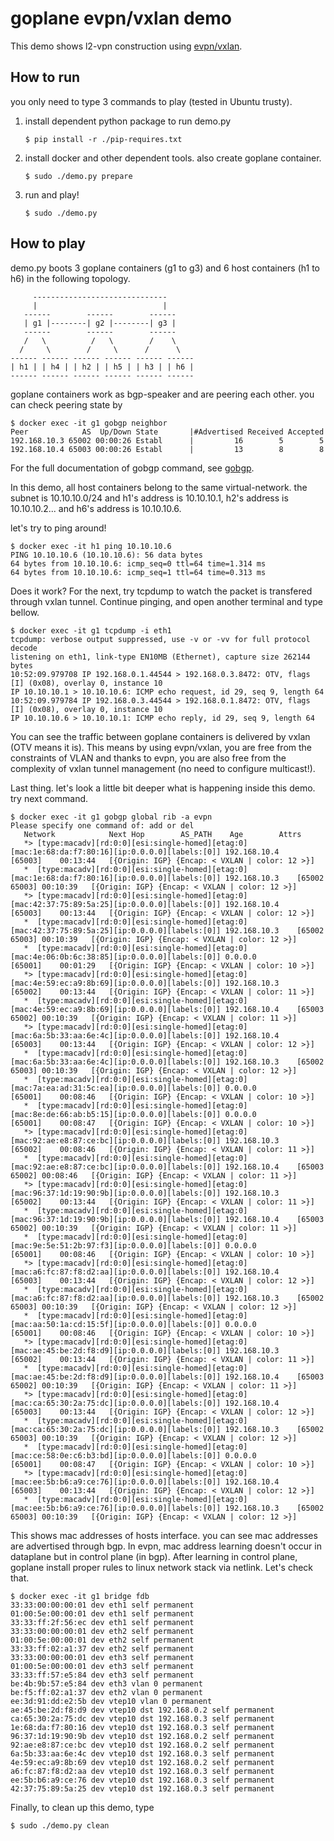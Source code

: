 goplane evpn/vxlan demo
===

This demo shows l2-vpn construction using [evpn/vxlan](https://tools.ietf.org/html/draft-ietf-bess-evpn-overlay-01).

## How to run
you only need to type 3 commands to play (tested in Ubuntu trusty).

1. install dependent python package to run demo.py
    
     ```
     $ pip install -r ./pip-requires.txt
     ```
2. install docker and other dependent tools. also create goplane container.
    
     ```
     $ sudo ./demo.py prepare
     ```
3. run and play!
    
     ```
     $ sudo ./demo.py
     ```

## How to play
demo.py boots 3 goplane containers (g1 to g3) and 6 host containers (h1 to h6)
in the following topology. 

```
     ------------------------------
     |                            |
   ------        ------        ------
   | g1 |--------| g2 |--------| g3 |
   ------        ------        ------
   /   \          /   \        /    \
  /     \        /     \      /      \
------ ------ ------ ------ ------ ------
| h1 | | h4 | | h2 | | h5 | | h3 | | h6 |
------ ------ ------ ------ ------ ------
```

goplane containers work as bgp-speaker and are peering each other.
you can check peering state by

```
$ docker exec -it g1 gobgp neighbor
Peer            AS  Up/Down State       |#Advertised Received Accepted
192.168.10.3 65002 00:00:26 Establ      |         16        5        5
192.168.10.4 65003 00:00:26 Establ      |         13        8        8
```

For the full documentation of gobgp command, see [gobgp](https://github.com/osrg/gobgp/blob/master/docs/sources/cli-command-syntax.md).

In this demo, all host containers belong to the same virtual-network.
the subnet is 10.10.10.0/24 and h1's address is 10.10.10.1, h2's address is
10.10.10.2... and h6's address is 10.10.10.6.

let's try to ping around!

```
$ docker exec -it h1 ping 10.10.10.6
PING 10.10.10.6 (10.10.10.6): 56 data bytes
64 bytes from 10.10.10.6: icmp_seq=0 ttl=64 time=1.314 ms
64 bytes from 10.10.10.6: icmp_seq=1 ttl=64 time=0.313 ms
```

Does it work? For the next, try tcpdump to watch the packet is transfered
through vxlan tunnel. Continue pinging, and open another terminal and type
bellow.

```
$ docker exec -it g1 tcpdump -i eth1
tcpdump: verbose output suppressed, use -v or -vv for full protocol decode
listening on eth1, link-type EN10MB (Ethernet), capture size 262144 bytes
10:52:09.979708 IP 192.168.0.1.44544 > 192.168.0.3.8472: OTV, flags [I] (0x08), overlay 0, instance 10
IP 10.10.10.1 > 10.10.10.6: ICMP echo request, id 29, seq 9, length 64
10:52:09.979784 IP 192.168.0.3.44544 > 192.168.0.1.8472: OTV, flags [I] (0x08), overlay 0, instance 10
IP 10.10.10.6 > 10.10.10.1: ICMP echo reply, id 29, seq 9, length 64
```

You can see the traffic between goplane containers is delivered by vxlan
(OTV means it is). This means by using evpn/vxlan, you are free from the
constraints of VLAN and thanks to evpn, you are also free from the complexity of
vxlan tunnel management (no need to configure multicast!).

Last thing. let's look a little bit deeper what is happening inside this demo.
try next command.

```
$ docker exec -it g1 gobgp global rib -a evpn
Please specify one command of: add or del
   Network            Next Hop        AS_PATH    Age        Attrs
   *> [type:macadv][rd:0:0][esi:single-homed][etag:0][mac:1e:68:da:f7:80:16][ip:0.0.0.0][labels:[0]] 192.168.10.4    [65003]    00:13:44   [{Origin: IGP} {Encap: < VXLAN | color: 12 >}]
   *  [type:macadv][rd:0:0][esi:single-homed][etag:0][mac:1e:68:da:f7:80:16][ip:0.0.0.0][labels:[0]] 192.168.10.3    [65002 65003] 00:10:39   [{Origin: IGP} {Encap: < VXLAN | color: 12 >}]
   *> [type:macadv][rd:0:0][esi:single-homed][etag:0][mac:42:37:75:89:5a:25][ip:0.0.0.0][labels:[0]] 192.168.10.4    [65003]    00:13:44   [{Origin: IGP} {Encap: < VXLAN | color: 12 >}]
   *  [type:macadv][rd:0:0][esi:single-homed][etag:0][mac:42:37:75:89:5a:25][ip:0.0.0.0][labels:[0]] 192.168.10.3    [65002 65003] 00:10:39   [{Origin: IGP} {Encap: < VXLAN | color: 12 >}]
   *  [type:macadv][rd:0:0][esi:single-homed][etag:0][mac:4e:06:0b:6c:38:85][ip:0.0.0.0][labels:[0]] 0.0.0.0         [65001]    00:01:29   [{Origin: IGP} {Encap: < VXLAN | color: 10 >}]
   *> [type:macadv][rd:0:0][esi:single-homed][etag:0][mac:4e:59:ec:a9:8b:69][ip:0.0.0.0][labels:[0]] 192.168.10.3    [65002]    00:13:44   [{Origin: IGP} {Encap: < VXLAN | color: 11 >}]
   *  [type:macadv][rd:0:0][esi:single-homed][etag:0][mac:4e:59:ec:a9:8b:69][ip:0.0.0.0][labels:[0]] 192.168.10.4    [65003 65002] 00:10:39   [{Origin: IGP} {Encap: < VXLAN | color: 11 >}]
   *> [type:macadv][rd:0:0][esi:single-homed][etag:0][mac:6a:5b:33:aa:6e:4c][ip:0.0.0.0][labels:[0]] 192.168.10.4    [65003]    00:13:44   [{Origin: IGP} {Encap: < VXLAN | color: 12 >}]
   *  [type:macadv][rd:0:0][esi:single-homed][etag:0][mac:6a:5b:33:aa:6e:4c][ip:0.0.0.0][labels:[0]] 192.168.10.3    [65002 65003] 00:10:39   [{Origin: IGP} {Encap: < VXLAN | color: 12 >}]
   *  [type:macadv][rd:0:0][esi:single-homed][etag:0][mac:7a:ea:ad:31:5c:ea][ip:0.0.0.0][labels:[0]] 0.0.0.0         [65001]    00:08:46   [{Origin: IGP} {Encap: < VXLAN | color: 10 >}]
   *  [type:macadv][rd:0:0][esi:single-homed][etag:0][mac:8e:de:66:ab:b5:15][ip:0.0.0.0][labels:[0]] 0.0.0.0         [65001]    00:08:47   [{Origin: IGP} {Encap: < VXLAN | color: 10 >}]
   *> [type:macadv][rd:0:0][esi:single-homed][etag:0][mac:92:ae:e8:87:ce:bc][ip:0.0.0.0][labels:[0]] 192.168.10.3    [65002]    00:08:46   [{Origin: IGP} {Encap: < VXLAN | color: 11 >}]
   *  [type:macadv][rd:0:0][esi:single-homed][etag:0][mac:92:ae:e8:87:ce:bc][ip:0.0.0.0][labels:[0]] 192.168.10.4    [65003 65002] 00:08:46   [{Origin: IGP} {Encap: < VXLAN | color: 11 >}]
   *> [type:macadv][rd:0:0][esi:single-homed][etag:0][mac:96:37:1d:19:90:9b][ip:0.0.0.0][labels:[0]] 192.168.10.3    [65002]    00:13:44   [{Origin: IGP} {Encap: < VXLAN | color: 11 >}]
   *  [type:macadv][rd:0:0][esi:single-homed][etag:0][mac:96:37:1d:19:90:9b][ip:0.0.0.0][labels:[0]] 192.168.10.4    [65003 65002] 00:10:39   [{Origin: IGP} {Encap: < VXLAN | color: 11 >}]
   *  [type:macadv][rd:0:0][esi:single-homed][etag:0][mac:9e:5e:51:2b:97:f3][ip:0.0.0.0][labels:[0]] 0.0.0.0         [65001]    00:08:46   [{Origin: IGP} {Encap: < VXLAN | color: 10 >}]
   *> [type:macadv][rd:0:0][esi:single-homed][etag:0][mac:a6:fc:87:f8:d2:aa][ip:0.0.0.0][labels:[0]] 192.168.10.4    [65003]    00:13:44   [{Origin: IGP} {Encap: < VXLAN | color: 12 >}]
   *  [type:macadv][rd:0:0][esi:single-homed][etag:0][mac:a6:fc:87:f8:d2:aa][ip:0.0.0.0][labels:[0]] 192.168.10.3    [65002 65003] 00:10:39   [{Origin: IGP} {Encap: < VXLAN | color: 12 >}]
   *  [type:macadv][rd:0:0][esi:single-homed][etag:0][mac:aa:50:1a:cd:15:5f][ip:0.0.0.0][labels:[0]] 0.0.0.0         [65001]    00:08:46   [{Origin: IGP} {Encap: < VXLAN | color: 10 >}]
   *> [type:macadv][rd:0:0][esi:single-homed][etag:0][mac:ae:45:be:2d:f8:d9][ip:0.0.0.0][labels:[0]] 192.168.10.3    [65002]    00:13:44   [{Origin: IGP} {Encap: < VXLAN | color: 11 >}]
   *  [type:macadv][rd:0:0][esi:single-homed][etag:0][mac:ae:45:be:2d:f8:d9][ip:0.0.0.0][labels:[0]] 192.168.10.4    [65003 65002] 00:10:39   [{Origin: IGP} {Encap: < VXLAN | color: 11 >}]
   *> [type:macadv][rd:0:0][esi:single-homed][etag:0][mac:ca:65:30:2a:75:dc][ip:0.0.0.0][labels:[0]] 192.168.10.4    [65003]    00:13:44   [{Origin: IGP} {Encap: < VXLAN | color: 12 >}]
   *  [type:macadv][rd:0:0][esi:single-homed][etag:0][mac:ca:65:30:2a:75:dc][ip:0.0.0.0][labels:[0]] 192.168.10.3    [65002 65003] 00:10:39   [{Origin: IGP} {Encap: < VXLAN | color: 12 >}]
   *  [type:macadv][rd:0:0][esi:single-homed][etag:0][mac:ce:58:0e:c6:b3:bd][ip:0.0.0.0][labels:[0]] 0.0.0.0         [65001]    00:08:47   [{Origin: IGP} {Encap: < VXLAN | color: 10 >}]
   *> [type:macadv][rd:0:0][esi:single-homed][etag:0][mac:ee:5b:b6:a9:ce:76][ip:0.0.0.0][labels:[0]] 192.168.10.4    [65003]    00:13:44   [{Origin: IGP} {Encap: < VXLAN | color: 12 >}]
   *  [type:macadv][rd:0:0][esi:single-homed][etag:0][mac:ee:5b:b6:a9:ce:76][ip:0.0.0.0][labels:[0]] 192.168.10.3    [65002 65003] 00:10:39   [{Origin: IGP} {Encap: < VXLAN | color: 12 >}]
```

This shows mac addresses of hosts interface. you can see mac addresses are advertised through bgp.
In evpn, mac address learning doesn't occur in dataplane but in control plane (in bgp).
After learning in control plane, goplane install proper rules to linux network stack via netlink.
Let's check that.

```
$ docker exec -it g1 bridge fdb
33:33:00:00:00:01 dev eth1 self permanent
01:00:5e:00:00:01 dev eth1 self permanent
33:33:ff:2f:56:ec dev eth1 self permanent
33:33:00:00:00:01 dev eth2 self permanent
01:00:5e:00:00:01 dev eth2 self permanent
33:33:ff:02:a1:37 dev eth2 self permanent
33:33:00:00:00:01 dev eth3 self permanent
01:00:5e:00:00:01 dev eth3 self permanent
33:33:ff:57:e5:84 dev eth3 self permanent
be:4b:9b:57:e5:84 dev eth3 vlan 0 permanent
be:f5:ff:02:a1:37 dev eth2 vlan 0 permanent
ee:3d:91:dd:e2:5b dev vtep10 vlan 0 permanent
ae:45:be:2d:f8:d9 dev vtep10 dst 192.168.0.2 self permanent
ca:65:30:2a:75:dc dev vtep10 dst 192.168.0.3 self permanent
1e:68:da:f7:80:16 dev vtep10 dst 192.168.0.3 self permanent
96:37:1d:19:90:9b dev vtep10 dst 192.168.0.2 self permanent
92:ae:e8:87:ce:bc dev vtep10 dst 192.168.0.2 self permanent
6a:5b:33:aa:6e:4c dev vtep10 dst 192.168.0.3 self permanent
4e:59:ec:a9:8b:69 dev vtep10 dst 192.168.0.2 self permanent
a6:fc:87:f8:d2:aa dev vtep10 dst 192.168.0.3 self permanent
ee:5b:b6:a9:ce:76 dev vtep10 dst 192.168.0.3 self permanent
42:37:75:89:5a:25 dev vtep10 dst 192.168.0.3 self permanent
```

Finally, to clean up this demo, type

```
$ sudo ./demo.py clean
```
